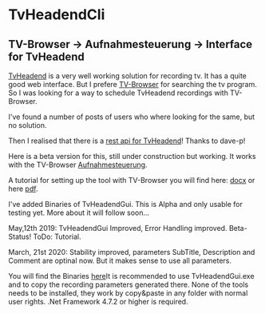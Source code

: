 # TvHeadendCli
<h2>TV-Browser -> Aufnahmesteuerung -> Interface for TvHeadend</h2>

<p><a href="https://tvheadend.org/">TvHeadend</a> is a very well working solution for recording tv. It has a quite good web interface.
But I prefere <a href="https://www.tvbrowser.org/">TV-Browser</a> for searching the tv program. So I was looking for a way to schedule TvHeadend recordings with TV-Browser.</p>

<p>I've found a number of posts of users who where looking for the same, but no solution.</p>

<p>Then I realised that there is a <a href="https://github.com/dave-p/TVH-API-docs/wiki">rest api for TvHeadend</a>! Thanks to dave-p!</p>

<p>Here is a beta version for this, still under construction but working. It works with the TV-Browser <a href="https://wiki.tvbrowser.org/index.php/Aufnahmesteuerung">Aufnahmesteuerung</a>.</p>

<p>A tutorial for setting up the tool with TV-Browser you will find here: <a href="https://github.com/ChrWieg/TvHeadendCli/blob/master/Docs/HowToSetupTvBrowser.docx">docx</a> or here <a href="https://github.com/ChrWieg/TvHeadendCli/blob/master/Docs/HowToSetupTvBrowser.pdf">pdf</a>.</p>

<p>I've added Binaries of TvHeadendGui. This is Alpha and only usable for testing yet. More about it will follow soon...</p>

<p>May,12th 2019: TvHeadendGui Improved, Error Handling improved. Beta-Status! ToDo: Tutorial.</p>

<p>March, 21st 2020: Stability improved, parameters SubTitle, Description and Comment are optinal now. But it makes sense to use all parameters.</p>

<p>You will find the Binaries <a href="https://github.com/ChrWieg/TvHeadendCli/tree/master/Binaries">here</a>It is recommended to use TvHeadendGui.exe and to copy the recording parameters generated there. None of the tools needs to be installed, they work by copy&paste in any folder with normal user rights. .Net Framework 4.7.2 or higher is required.</p>

